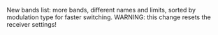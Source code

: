 New bands list: more bands, different names and limits, sorted by modulation type for faster switching. WARNING: this change resets the receiver settings!

